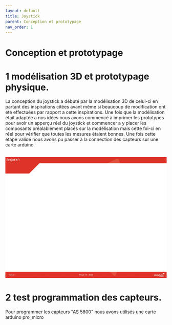 ```yaml
---
layout: default
title: Joystick
parent: Conception et prototypage
nav_order: 1
---
```


# Conception et prototypage

# 1 modélisation 3D et prototypage physique.

La conception du joystick a débuté par la modélisation 3D de celui-ci en partant des inspirations citées avant même si beaucoup de modification ont été effectuées par rapport a cette inspirations. Une fois que la modélisation était adaptée a nos idées nous avons commencé à imprimer les prototypes pour avoir un apperçu réel du joystick et commencer a y placer les composants préalablement placés sur la modélisation mais cette foi-ci en réel pour vérifier que toutes les mesures étaient bonnes. Une fois cette étape validé nous avons pu passer à la connection des capteurs sur une carte arduino.


## ![modélisation de la base du joystick](..\images\poster.jpg)

<script type="module" src="https://ajax.googleapis.com/ajax/libs/model-viewer/3.4.0/model-viewer.min.js"></script>

<model-viewer src="images/joystick_prototype_v3 copy.glb" ar ar-modes="webxr scene-viewer quick-look" camera-controls tone-mapping="commerce" poster="images/poster copy.webp" shadow-intensity="1">
   
</model-viewer>

# 2 test programmation des capteurs.

Pour programmer les capteurs "AS 5800" nous avons utilisés une carte arduino pro_micro 